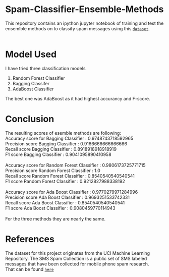 # Spam-Classifier-Ensemble-Methods
This repository contains an ipython jupyter notebook of training and test the ensemlble methods on to classify spam messages using this [`dataset`](https://archive.ics.uci.edu/ml/datasets/SMS+Spam+Collection).
<br>
<br>
# Model Used
I have tried three classification models
1. Random Forest Classifier
2. Bagging Classifer
3. AdaBoost Classifier

The best one was AdaBoost as it had highest accurancy and F-score.
# Conclusion
The resulting scores of esemble methods are following: <br>
Accuracy score for Bagging Classifier : 0.9748743718592965<br>
Precision score Bagging Classifier : 0.9166666666666666<br>
Recall score Bagging Classifier : 0.8918918918918919<br>
F1 score Bagging Classifier : 0.9041095890410958<br>
<br>
Accuracy score for Random Forest Classifier : 0.9806173725771715<br>
Precision score Random Forest Classifier : 1.0<br>
Recall score Random Forest Classifier : 0.8540540540540541<br>
F1 score Random Forest Classifier : 0.9212827988338192<br>
<br>
Accuracy score for Ada Boost Classifier : 0.9770279971284996<br>
Precision score Ada Boost Classifier : 0.9693251533742331<br>
Recall score Ada Boost Classifier : 0.8540540540540541<br>
F1 score Ada Boost Classifier : 0.9080459770114943<br>
<br>
For the three methods they are nearly the same.<br>
# References
The dataset for this project originates from the UCI Machine Learning Repository. The SMS Spam Collection is a public set of SMS labeled messages that have been collected for mobile phone spam research. <br>
That can be found [`here`](https://archive.ics.uci.edu/ml/datasets/SMS+Spam+Collection)
